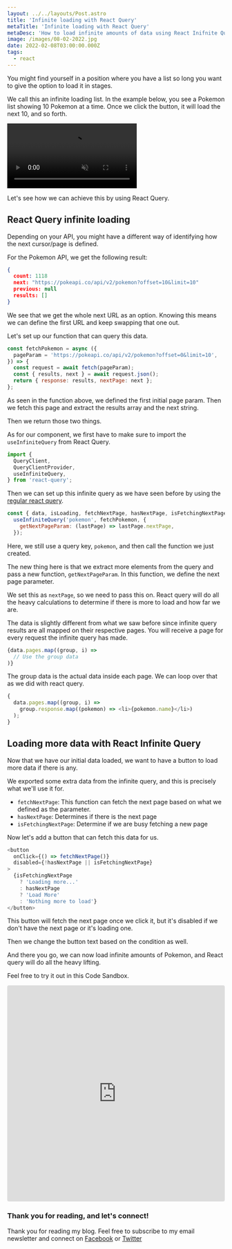 ```yaml
---
layout: ../../layouts/Post.astro
title: 'Infinite loading with React Query'
metaTitle: 'Infinite loading with React Query'
metaDesc: 'How to load infinite amounts of data using React Inifnite Query'
image: /images/08-02-2022.jpg
date: 2022-02-08T03:00:00.000Z
tags:
  - react
---
```


You might find yourself in a position where you have a list so long you want to give the option to load it in stages.

We call this an infinite loading list.
In the example below, you see a Pokemon list showing 10 Pokemon at a time.
Once we click the button, it will load the next 10, and so forth.

<!-- ![Infinite loading with React Query](https://cdn.hashnode.com/res/hashnode/image/upload/v1643536046017/NbJvRWSaD.gif) -->
<video autoplay loop muted playsinline>
  <source src="https://res.cloudinary.com/daily-dev-tips/video/upload/v1643536094/infinite_wazpez.webm" type="video/webm" />
  <source src="https://res.cloudinary.com/daily-dev-tips/video/upload/v1643536094/infinite_yyisym.mp4" type="video/mp4" />
</video>

Let's see how we can achieve this by using React Query.

## React Query infinite loading

Depending on your API, you might have a different way of identifying how the next cursor/page is defined.

For the Pokemon API, we get the following result:

```json
{
  count: 1118
  next: "https://pokeapi.co/api/v2/pokemon?offset=10&limit=10"
  previous: null
  results: []
}
```

We see that we get the whole next URL as an option. Knowing this means we can define the first URL and keep swapping that one out.

Let's set up our function that can query this data.

```js
const fetchPokemon = async ({
  pageParam = 'https://pokeapi.co/api/v2/pokemon?offset=0&limit=10',
}) => {
  const request = await fetch(pageParam);
  const { results, next } = await request.json();
  return { response: results, nextPage: next };
};
```

As seen in the function above, we defined the first initial page param.
Then we fetch this page and extract the results array and the next string.

Then we return those two things.

As for our component, we first have to make sure to import the `useInfiniteQuery` from React Query.

```js
import {
  QueryClient,
  QueryClientProvider,
  useInfiniteQuery,
} from 'react-query';
```

Then we can set up this infinite query as we have seen before by using the [regular react query](https://daily-dev-tips.com/posts/a-first-look-at-react-query/).

```js
const { data, isLoading, fetchNextPage, hasNextPage, isFetchingNextPage } =
  useInfiniteQuery('pokemon', fetchPokemon, {
    getNextPageParam: (lastPage) => lastPage.nextPage,
  });
```

Here, we still use a query key, `pokemon`, and then call the function we just created.

The new thing here is that we extract more elements from the query and pass a new function, `getNextPageParam`. In this function, we define the next page parameter.

We set this as `nextPage`, so we need to pass this on. React query will do all the heavy calculations to determine if there is more to load and how far we are.

The data is slightly different from what we saw before since infinite query results are all mapped on their respective pages.
You will receive a page for every request the infinite query has made.

```js
{data.pages.map((group, i) =>
  // Use the group data
)}
```

The group data is the actual data inside each page. We can loop over that as we did with react query.

```js
{
  data.pages.map((group, i) =>
    group.response.map((pokemon) => <li>{pokemon.name}</li>)
  );
}
```

## Loading more data with React Infinite Query

Now that we have our initial data loaded, we want to have a button to load more data if there is any.

We exported some extra data from the infinite query, and this is precisely what we'll use it for.

- `fetchNextPage`: This function can fetch the next page based on what we defined as the parameter.
- `hasNextPage`: Determines if there is the next page
- `isFetchingNextPage`: Determine if we are busy fetching a new page

Now let's add a button that can fetch this data for us.

```js
<button
  onClick={() => fetchNextPage()}
  disabled={!hasNextPage || isFetchingNextPage}
>
  {isFetchingNextPage
    ? 'Loading more...'
    : hasNextPage
    ? 'Load More'
    : 'Nothing more to load'}
</button>
```

This button will fetch the next page once we click it, but it's disabled if we don't have the next page or it's loading one.

Then we change the button text based on the condition as well.

And there you go, we can now load infinite amounts of Pokemon, and React query will do all the heavy lifting.

Feel free to try it out in this Code Sandbox.

<iframe src="https://codesandbox.io/embed/falling-grass-6tx5b?fontsize=14&hidenavigation=1&theme=dark"
     style="width:100%; height:500px; border:0; border-radius: 4px; overflow:hidden;"
     title="falling-grass-6tx5b"
     allow="accelerometer; ambient-light-sensor; camera; encrypted-media; geolocation; gyroscope; hid; microphone; midi; payment; usb; vr; xr-spatial-tracking"
     sandbox="allow-forms allow-modals allow-popups allow-presentation allow-same-origin allow-scripts"
></iframe>
   
### Thank you for reading, and let's connect!

Thank you for reading my blog. Feel free to subscribe to my email newsletter and connect on [Facebook](https://www.facebook.com/DailyDevTipsBlog) or [Twitter](https://twitter.com/DailyDevTips1)
